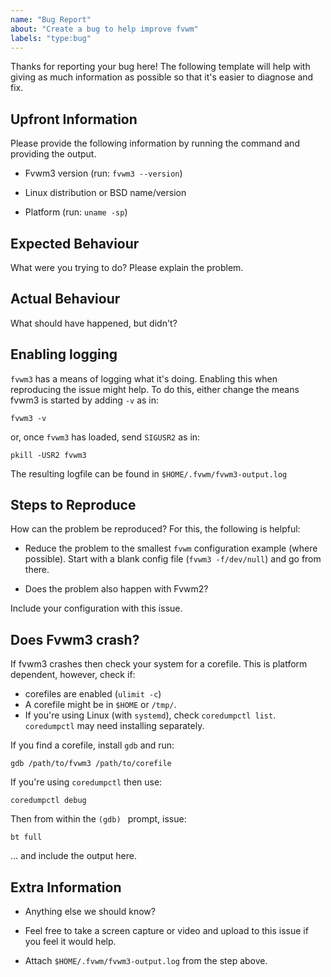 ```yaml
---
name: "Bug Report"
about: "Create a bug to help improve fvwm"
labels: "type:bug"
---
```


Thanks for reporting your bug here!  The following template will help with
giving as much information as possible so that it's easier to diagnose and
fix.

## Upfront Information

Please provide the following information by running the command and providing
the output.

* Fvwm3 version (run: `fvwm3 --version`)

* Linux distribution or BSD name/version

* Platform (run: `uname -sp`)

## Expected Behaviour

What were you trying to do?  Please explain the problem.

## Actual Behaviour

What should have happened, but didn't?

## Enabling logging

`fvwm3` has a means of logging what it's doing.  Enabling this when
reproducing the issue might help.  To do this, either change the means fvwm3
is started by adding `-v` as in:

```
fvwm3 -v
```

or, once `fvwm3` has loaded, send `SIGUSR2` as in:

```
pkill -USR2 fvwm3
```

The resulting logfile can be found in `$HOME/.fvwm/fvwm3-output.log`

## Steps to Reproduce

How can the problem be reproduced?  For this, the following is helpful:

* Reduce the problem to the smallest `fvwm` configuration example (where
  possible).  Start with a blank config file (`fvwm3 -f/dev/null`) and go from
  there.

* Does the problem also happen with Fvwm2?

Include your configuration with this issue.

## Does Fvwm3 crash?

If fvwm3 crashes then check your system for a corefile.  This is platform
dependent, however, check if:

  - corefiles are enabled (`ulimit -c`)
  - A corefile might be in `$HOME` or `/tmp/`.
  - If you're using Linux (with `systemd`), check `coredumpctl list`.
    `coredumpctl` may need installing separately.

If you find a corefile, install `gdb` and run:

```
gdb /path/to/fvwm3 /path/to/corefile
```

If you're using `coredumpctl` then use:

```
coredumpctl debug
```

Then from within the `(gdb) ` prompt, issue:

```
bt full
```

... and include the output here.

## Extra Information

* Anything else we should know?

* Feel free to take a screen capture or video and upload to this issue if you
  feel it would help.

* Attach `$HOME/.fvwm/fvwm3-output.log` from the step above.
